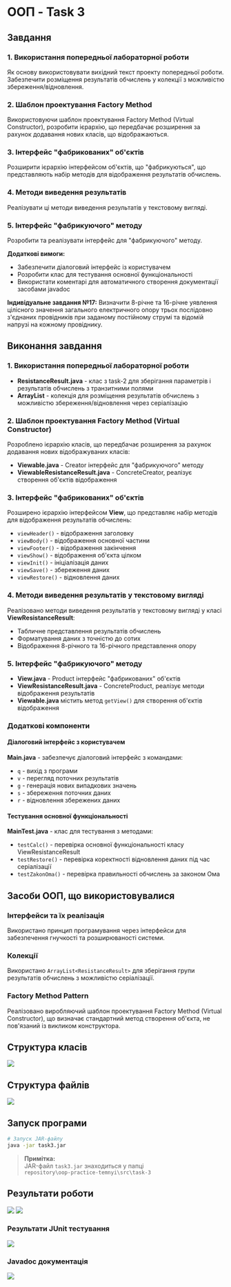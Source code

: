 # ООП - Task 3

## Завдання

### 1. Використання попередньої лабораторної роботи
Як основу використовувати вихідний текст проекту попередньої роботи. Забезпечити розміщення результатів обчислень у колекції з можливістю збереження/відновлення.

### 2. Шаблон проектування Factory Method
Використовуючи шаблон проектування Factory Method (Virtual Constructor), розробити ієрархію, що передбачає розширення за рахунок додавання нових класів, що відображаються.

### 3. Інтерфейс "фабрикованих" об'єктів
Розширити ієрархію інтерфейсом об'єктів, що "фабрикуються", що представляють набір методів для відображення результатів обчислень.

### 4. Методи виведення результатів
Реалізувати ці методи виведення результатів у текстовому вигляді.

### 5. Інтерфейс "фабрикуючого" методу
Розробити та реалізувати інтерфейс для "фабрикуючого" методу.

**Додаткові вимоги:**
- Забезпечити діалоговий інтерфейс із користувачем
- Розробити клас для тестування основної функціональності
- Використати коментарі для автоматичного створення документації засобами javadoc

**Індивідуальне завдання №17:** Визначити 8-річне та 16-річне уявлення цілісного значення загального електричного опору трьох послідовно з'єднаних провідників при заданому постійному струмі та відомій напрузі на кожному провіднику.

## Виконання завдання

### 1. Використання попередньої лабораторної роботи
- **ResistanceResult.java** - клас з task-2 для зберігання параметрів і результатів обчислень з транзитними полями
- **ArrayList<ResistanceResult>** - колекція для розміщення результатів обчислень з можливістю збереження/відновлення через серіалізацію

### 2. Шаблон проектування Factory Method (Virtual Constructor)
Розроблено ієрархію класів, що передбачає розширення за рахунок додавання нових відображуваних класів:

- **Viewable.java** - Creator інтерфейс для "фабрикуючого" методу
- **ViewableResistanceResult.java** - ConcreteCreator, реалізує створення об'єктів відображення

### 3. Інтерфейс "фабрикованих" об'єктів
Розширено ієрархію інтерфейсом **View**, що представляє набір методів для відображення результатів обчислень:
- `viewHeader()` - відображення заголовку
- `viewBody()` - відображення основної частини
- `viewFooter()` - відображення закінчення
- `viewShow()` - відображення об'єкта цілком
- `viewInit()` - ініціалізація даних
- `viewSave()` - збереження даних
- `viewRestore()` - відновлення даних

### 4. Методи виведення результатів у текстовому вигляді
Реалізовано методи виведення результатів у текстовому вигляді у класі **ViewResistanceResult**:
- Табличне представлення результатів обчислень
- Форматування даних з точністю до сотих
- Відображення 8-річного та 16-річного представлення опору

### 5. Інтерфейс "фабрикуючого" методу
- **View.java** - Product інтерфейс "фабрикованих" об'єктів
- **ViewResistanceResult.java** - ConcreteProduct, реалізує методи відображення результатів
- **Viewable.java** містить метод `getView()` для створення об'єктів відображення

### Додаткові компоненти

#### Діалоговий інтерфейс з користувачем
**Main.java** - забезпечує діалоговий інтерфейс з командами:
- `q` - вихід з програми
- `v` - перегляд поточних результатів
- `g` - генерація нових випадкових значень
- `s` - збереження поточних даних
- `r` - відновлення збережених даних

#### Тестування основної функціональності
**MainTest.java** - клас для тестування з методами:
- `testCalc()` - перевірка основної функціональності класу ViewResistanceResult
- `testRestore()` - перевірка коректності відновлення даних під час серіалізації
- `testZakonOma()` - перевірка правильності обчислень за законом Ома

## Засоби ООП, що використовувалися

### Інтерфейси та їх реалізація
Використано принцип програмування через інтерфейси для забезпечення гнучкості та розширюваності системи.

### Колекції
Використано `ArrayList<ResistanceResult>` для зберігання групи результатів обчислень з можливістю серіалізації.

### Factory Method Pattern
Реалізовано виробляючий шаблон проектування Factory Method (Virtual Constructor), що визначає стандартний метод створення об'єкта, не пов'язаний із викликом конструктора.

## Cтруктура класів
![](Structure_class-1.png)

## Структура файлів
![](Structure-1.png)
 
## Запуск програми

```bash
# Запуск JAR-файлу
java -jar task3.jar
```
> **Примітка:**  
> JAR-файл `task3.jar` знаходиться у папці  
> `repository\oop-practice-temnyi\src\task-3`

## Результати роботи
![](Program1-1.png)
![](program-1.png)


### Результати JUnit тестування
![](Tests-1.png)

### Javadoc документація
![](Javadoc-1.png)